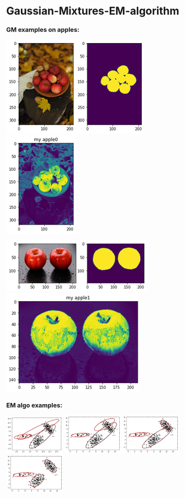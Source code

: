 # Gaussian-Mixtures-EM-algorithm

### GM examples on apples: 
<p float="left">
  <img src="samples/apple1_truth.png" height="30%" />
  <img src="samples/apple1_pred.png" height="30%" />
</p>

<p float="left">
  <img src="samples/apple2_truth.png" height="15%" />
  <img src="samples/apple2_pred.png" height="15%" />
</p>


### EM algo examples: 
<img src="samples/iter1.png" width="30%" />
<img src="samples/iter2.png" width="30%" />
<img src="samples/iter3.png" width="30%" />
<img src="samples/iter4.png" width="30%" />
